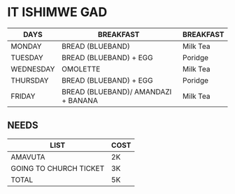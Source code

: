 # IT ISHIMWE GAD 


| DAYS  | BREAKFAST | BREAKFAST |
| ------------- | ------------- | ------------- |
| MONDAY  | BREAD (BLUEBAND)  | Milk Tea |
| TUESDAY  | BREAD (BLUEBAND) + EGG | Poridge |
| WEDNESDAY  | OMOLETTE  | Milk Tea |
| THURSDAY  | BREAD (BLUEBAND) + EGG | Poridge |
| FRIDAY  | BREAD (BLUEBAND)/ AMANDAZI + BANANA  | Milk Tea |

## NEEDS 
| LIST | COST |
| ------------- | ------------- |
| AMAVUTA  | 2K |
| GOING TO CHURCH TICKET | 3K |
| TOTAL| 5K |

